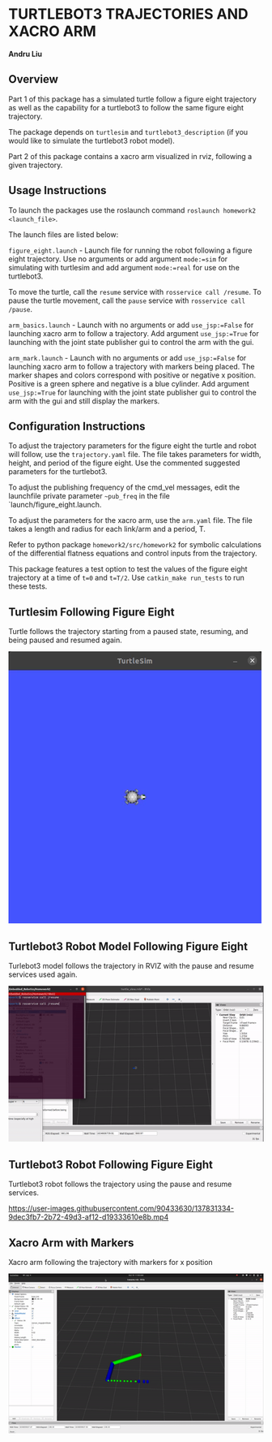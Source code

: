 # TURTLEBOT3 TRAJECTORIES AND XACRO ARM
**Andru Liu**

## Overview 
Part 1 of this package has a simulated turtle follow a figure eight trajectory as well as the capability for a turtlebot3 to follow the same figure eight trajectory.

The package depends on `turtlesim` and `turtlebot3_description` (if you would like to simulate the turtlebot3 robot model). 

Part 2 of this package contains a xacro arm visualized in rviz, following a given trajectory. 

## Usage Instructions 
To launch the packages use the roslaunch command `roslaunch homework2 <launch_file>`.

The launch files are listed below:

`figure_eight.launch` - Launch file for running the robot following a figure eight trajectory. Use no arguments or add argument `mode:=sim` for simulating with turtlesim and add argument `mode:=real` for use on the turtlebot3.

To move the turtle, call the `resume` service with `rosservice call /resume`. To pause the turtle movement, call the `pause` service with `rosservice call /pause`. 

`arm_basics.launch` - Launch with no arguments or add `use_jsp:=False` for launching xacro arm to follow a trajectory. Add argument `use_jsp:=True` for launching with the joint state publisher gui to control the arm with the gui.

`arm_mark.launch` - Launch with no arguments or add `use_jsp:=False` for launching xacro arm to follow a trajectory with markers being placed. The marker shapes and colors correspond with positive or negative x position. Positive is a green sphere and negative is a blue cylinder. Add argument `use_jsp:=True` for launching with the joint state publisher gui to control the arm with the gui and still display the markers.


## Configuration Instructions
To adjust the trajectory parameters for the figure eight the turtle and robot will follow, use the `trajectory.yaml` file. The file takes parameters for width, height, and period of the figure eight. Use the commented suggested parameters for the turtlebot3. 

To adjust the publishing frequency of the cmd_vel messages, edit the launchfile private parameter `~pub_freq` in the file `launch/figure_eight.launch.

To adjust the parameters for the xacro arm, use the `arm.yaml` file. The file takes a length and radius for each link/arm and a period, T. 

Refer to python package `homework2/src/homework2` for symbolic calculations of the differential flatness equations and control inputs from the trajectory.

This package features a test option to test the values of the figure eight trajectory at a time of `t=0` and `t=T/2`. Use `catkin_make run_tests` to run these tests.

## Turtlesim Following Figure Eight
Turtle follows the trajectory starting from a paused state, resuming, and being paused and resumed again. 

![turtle_figure_eight](gifs/turtle_figure_eight.gif "turtle_figure_eight.gif")

## Turtlebot3 Robot Model Following Figure Eight 
Turlebot3 model follows the trajectory in RVIZ with the pause and resume services used again. 

![turtlebot3_figure_eight](gifs/turtlebot3_figure_eight.gif "turtlebot3_figure_eight.gif")

## Turtlebot3 Robot Following Figure Eight 
Turtlebot3 robot follows the trajectory using the pause and resume services.

https://user-images.githubusercontent.com/90433630/137831334-9dec3fb7-2b72-49d3-af12-d19333610e8b.mp4

## Xacro Arm with Markers
Xacro arm following the trajectory with markers for x position 

![xacro_arm](gifs/xacro_arm.gif "xacro_arm.gif")
